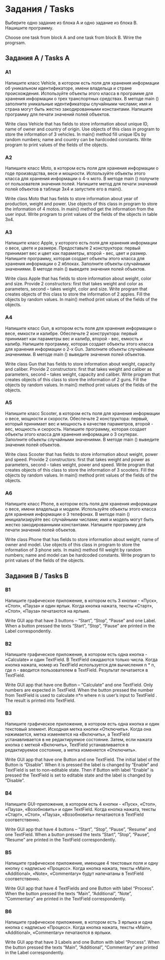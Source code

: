 # Задания / Tasks

Выберите одно задание из блока A и одно задание из блока B.
Нашишите программу.

Choose one task from block A and one task from block B.
Wrire the progrsam.

## Задания A / Tasks A

### A1

Напишите класс Vehicle, в котором есть поля для хранения информации об уникальном идентификаторе,
имени владельца и стране происхождения. Используйте объекты этого класса в программе для хранения
информации о трех транспортных средствах. В методе main () заполните уникальные идентификаторы
случайными числами; имя и страна могут быть жестко закодированными константами.
Напишите программу для печати значений полей объектов.

Write class Vehicle that has fields to store information about unique ID, name of owner and country
of origin. Use objects of this class in program to store the information of 3 vehicles. In main()
method fill unique IDs by random numbers; name and country can be hardcoded constants.
Write program to print values of the fields of the objects. 

### A2

Напишите класс Moto, в котором есть поля для хранения информации о годе производства,
весе и мощности. Используйте объекты этого класса для хранения информации о 4-х мото.
В методе main () получите от пользователя значения полей. Напишите метод для печати
значений полей объектов в таблице 3x4 и запустите его в main().

Write class Moto that has fields to store information about year of production, weight
and power. Use objects of this class in program to store the information of 4 motos. 
In main() method get the information from the user input. Write program to print values 
of the fields of the objects in table 3x4. 

### A3

Напишите класс Apple, у которого есть поля для хранения информации о весе, цвете и размере.
Предоставьте 2 конструктора: первый принимает вес и цвет как параметры, второй - вес, цвет
и размер. Напишите программу, которая создает объекты этого класса для хранения информации
о 2 яблоках. Заполните объекты случайными значениями. В методе main () выведите значения
полей объектов.

Write class Apple that has fields to store information about weight, color and size.
Provide 2 constructors:  first that takes weight and color as parameters, second –
takes weight, color and size. Write program that creates objects of this class to store
the information of 2 apples. Fill the objects by random values. In main() method print
values of the fields of the objects. 

### A4

Напишите класс Gun, в котором есть поля для хранения информации о весе, емкости и калибре. 
Обеспечьте 2 конструктора: первый принимает как параметры вес и калибр, второй - вес, емкость 
и калибр. Напишите программу, которая создает объекты этого класса для хранения информации 
о 2-х Gun. Заполните объекты случайными значениями. 
В методе main () выведите значения полей объектов.

Write class Gun that has fields to store information about weight, capacity and caliber. 
Provide 2 constructors:  first that takes weight and caliber as parameters, second – takes 
weight, capacity and caliber. Write program that creates objects of this class to store the 
information of 2 guns. Fill the objects by random values. In main() method print values 
of the fields of the objects. 

### A5

Напишите класс Scooter, в котором есть поля для хранения информации о весе, мощности и скорости.
Обеспечьте 2 конструктора: первый, который принимает вес и мощность в качестве параметров,
второй - вес, мощность и скорость. Напишите программу, которая создает объекты этого класса
для хранения информации о 3 скутерах. Заполните объекты случайными значениями.
В методе main () выведите значения полей объектов.

Write class Scooter that has fields to store information about weight, power and speed.
Provide 2 constructors:  first that takes weight and power as parameters, second – takes 
weight, power and speed. Write program that creates objects of this class to store the 
information of 3 scooters. Fill the objects by random values.  In main() method print 
values of the fields of the objects. 

### A6

Напишите класс Phone, в котором есть поля для хранения информации о весе, имени владельца
и модели. Используйте объекты этого класса для хранения информации о 3 телефонах. 
В методе main () инициализируйте вес случайными числами; имя и модель могут быть жестко 
закодированными константами. Напишите программу для печати значений полей объектов.

Write class Phone that has fields to store information about weight, name of owner and 
model. Use objects of this class in program to store the information of 3 phone sets. 
In main() method fill weight  by random numbers; name and model can be hardcoded constants. 
Write program to print values of the fields of the objects. 

## Задания B / Tasks B

### B1

Напишите графическое приложение, в котором есть 3 кнопки - «Пуск», «Стоп», «Пауза» и один ярлык.
Когда кнопка нажата, тексты «Старт», «Стоп», «Пауза» печатаются на ярлыке.

Write GUI app that have 3 buttons – “Start”, “Stop”, “Pause” and one Label.
When a button pressed the texts “Start”, “Stop”, “Pause” are printed in the Label correspondently. 


### B2

Напишите графическое приложение, в котором есть одна кнопка - «Calculate» и один TextField.
В TextField ожидаются только числа. Когда кнопка нажата, номер из TextField используется для
вычисления n * n, где n - вводится пользователем в TextField. Результат печатается в TextField.

Write GUI app that have one Button – “Calculate” and one TextField. Only numbers are expected
in TextField. When the button pressed the number from TextField is used to calculate n*n where
n is user’s input to TextField . The result is printed into TextField.

### B3

Напишите графическое приложение, в котором есть одна кнопка и один текстовый элемент.
Исходная метка кнопки «Отключить». Когда она нажимается, метка изменяется на «Включить»,
а TextField устанавливается в не редактируемое состояние. Затем, если нажата кнопка с меткой
«Включить», TextField устанавливается в редактируемое состояние, а метка изменяется «Отключить».

Write GUI app that have one Button and one TextField. The initial label of the Button is “Disable”.
When it is pressed the label is changed by “Enable” and TextField is set to non-editable state.
Then if Button with label “Enable” is pressed the TextField is set to editable state and the label
is changed by “Disable”.

### B4

Напишите GUI-приложение, в котором есть 4 кнопки - «Пуск», «Стоп», «Пауза», «Возобновить» и один
TextField. Когда кнопка нажата, тексты «Старт», «Стоп», «Пауза», «Возобновить» печатаются в TextField
соответственно.

Write GUI app that have 4 buttons – “Start”, “Stop”, “Pause”, “Resume” and one TextField.
When a button pressed the texts “Start”, “Stop”, “Pause”, “Resume” are printed in the TextField
correspondently. 

### B5

Напишите графическое приложение, имеющее 4 текстовых поля и одну кнопку с надписью «Процесс».
Когда кнопка нажата, тексты «Main», «Additional», «Note», «Commentary» будут напечатаны в TextField
соответственно.

Write GUI app that have 4 TextFields and one Button with label “Process”. When the button pressed the
texts “Main”, “Additional”, “Note”, “Commentary” are printed in the TextField correspondently. 

### B6

Напишите графическое приложение, в котором есть 3 ярлыка и одна кнопка с надписью «Процесс».
Когда кнопка нажата, тексты «Main», «Additional», «Commentary» печатаются в ярлыки.

Write GUI app that have 3 Labels and one Button with label “Process”. When the button pressed
the texts “Main”, “Additional”, “Commentary” are printed in the Label correspondently.
